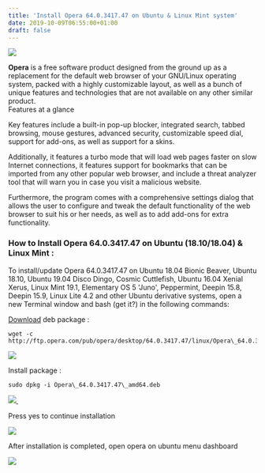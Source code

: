 ```yaml
---
title: 'Install Opera 64.0.3417.47 on Ubuntu & Linux Mint system'
date: 2019-10-09T06:55:00+01:00
draft: false
---
```


  

[![](https://1.bp.blogspot.com/-bZn2IEg_3bs/XZ102a9rpHI/AAAAAAAAMrs/xH1a-ee4CAEmR9x8gGmVhGIRgB8QZ8-1gCLcBGAsYHQ/s400/op.png)](https://1.bp.blogspot.com/-bZn2IEg_3bs/XZ102a9rpHI/AAAAAAAAMrs/xH1a-ee4CAEmR9x8gGmVhGIRgB8QZ8-1gCLcBGAsYHQ/s1600/op.png)

  
**Opera** is a free software product designed from the ground up as a replacement for the default web browser of your GNU/Linux operating system, packed with a highly customizable layout, as well as a bunch of unique features and technologies that are not available on any other similar product.  
Features at a glance  
  
Key features include a built-in pop-up blocker, integrated search, tabbed browsing, mouse gestures, advanced security, customizable speed dial, support for add-ons, as well as support for a skins.  
  
Additionally, it features a turbo mode that will load web pages faster on slow Internet connections, it features support for bookmarks that can be imported from any other popular web browser, and include a threat analyzer tool that will warn you in case you visit a malicious website.  
  
Furthermore, the program comes with a comprehensive settings dialog that allows the user to configure and tweak the default functionality of the web browser to suit his or her needs, as well as to add add-ons for extra functionality.  

###   

### How to Install Opera 64.0.3417.47 on Ubuntu (18.10/18.04) & Linux Mint :

To install/update Opera 64.0.3417.47 on Ubuntu 18.04 Bionic Beaver, Ubuntu 18.10, Ubuntu 19.04 Disco Dingo, Cosmic Cuttlefish, Ubuntu 16.04 Xenial Xerus, Linux Mint 19.1, Elementary OS 5 'Juno', Peppermint, Deepin 15.8, Deepin 15.9, Linux Lite 4.2 and other Ubuntu derivative systems, open a new Terminal window and bash (get it?) in the following commands:  
  
[Download](http://ftp.opera.com/pub/opera/desktop/64.0.3417.47/linux/) deb package :  
```
wget -c http://ftp.opera.com/pub/opera/desktop/64.0.3417.47/linux/Opera\_64.0.3417.47\_amd64.deb
```

[![](https://1.bp.blogspot.com/-1RiB7xihPf8/XZ101nAESWI/AAAAAAAAMrk/sX7nddMP7-guAQn4FAvSQ8nAKw65ranjwCLcBGAsYHQ/s400/opera1.png)](https://1.bp.blogspot.com/-1RiB7xihPf8/XZ101nAESWI/AAAAAAAAMrk/sX7nddMP7-guAQn4FAvSQ8nAKw65ranjwCLcBGAsYHQ/s1600/opera1.png)

  
  
Install package :  
```
sudo dpkg -i Opera\_64.0.3417.47\_amd64.deb
```  

[![](https://1.bp.blogspot.com/-wJKfDGOIhGo/XZ102gHCTcI/AAAAAAAAMrw/MYp2KJSKit0VlllBl1V21gXqDqm54E34ACLcBGAsYHQ/s400/operaa.png) ](https://1.bp.blogspot.com/-wJKfDGOIhGo/XZ102gHCTcI/AAAAAAAAMrw/MYp2KJSKit0VlllBl1V21gXqDqm54E34ACLcBGAsYHQ/s1600/operaa.png)

  

Press yes to continue installation

  

[![](https://1.bp.blogspot.com/--E8JZ_ZtLSw/XZ102SJXkZI/AAAAAAAAMro/aYuGzRbBPEMBdlPB4TtnNQJbgmSdjwhFACLcBGAsYHQ/s400/opera3.png)](https://1.bp.blogspot.com/--E8JZ_ZtLSw/XZ102SJXkZI/AAAAAAAAMro/aYuGzRbBPEMBdlPB4TtnNQJbgmSdjwhFACLcBGAsYHQ/s1600/opera3.png)

  

After installation is completed, open opera on ubuntu menu dashboard

  

[![](https://1.bp.blogspot.com/-7UOjbSfOPuM/XZ104M9ceFI/AAAAAAAAMr0/VRdEgfdneko7tZRVbAA1sDhKVm2CGi7EQCLcBGAsYHQ/s400/oprre.png)](https://1.bp.blogspot.com/-7UOjbSfOPuM/XZ104M9ceFI/AAAAAAAAMr0/VRdEgfdneko7tZRVbAA1sDhKVm2CGi7EQCLcBGAsYHQ/s1600/oprre.png)